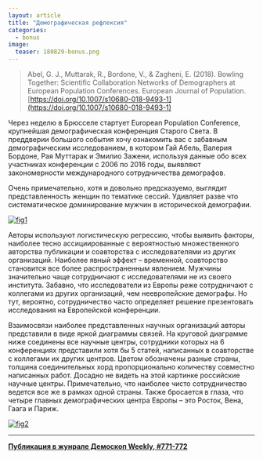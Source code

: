 ```yaml
---
layout: article
title: "Демографическая рефлексия"
categories: 
  - bonus
image:
  teaser: 180829-bonus.png
---
```


> Abel, G. J., Muttarak, R., Bordone, V., & Zagheni, E. (2018). Bowling Together: Scientific Collaboration Networks of Demographers at European Population Conferences. European Journal of Population. [https://doi.org/10.1007/s10680-018-9493-1](https://doi.org/10.1007/s10680-018-9493-1)


Через неделю в Брюсселе стартует European Population Conference, крупнейшая демографическая конференция Старого Света. В преддверии большого события хочу ознакомить вас с забавным демографическим исследованием, в котором Гай Абель, Валерия Бордоне, Рая Муттарак и Эмилио Зажени, используя данные обо всех участниках конференции с 2006 по 2016 годы, выявляют закономерности международного сотрудничества демографов.

Очень примечательно, хотя и довольно предсказуемо, выглядит представленность женщин по тематике сессий. Удивляет разве что систематическое доминирование мужчин в исторической демографии.

[![fig1][f1]][f1]  

Авторы используют логистическую регрессию, чтобы выявить факторы, наиболее тесно ассициированные с вероятностью множественного авторства публикации и соавторства с исследователями из других организаций. Наиболее явный эффект – временной, соавторство становится все более распространенным явлением. Мужчины значительно чаще сотрудничают с исследователями не из своего института. Забавно, что исследователи из Европы реже сотрудничают с коллегами из других организаций, чем неевропейские демографы. Но тут, вероятно, сотрудничество часто определяет решение презентовать исследования на Европейской конференции.

Взаимосвязи наиболее представленных научных организаций авторы представили в виде яркой диаграммы связей. На круговой диаграмме ниже соединены все научные центры, сотрудники которых на 6 конференциях представили хотя бы 5 статей, написанных в соавторстве с коллегами их других центров. Цветом обозначены разные страны, толщина соединительных хорд пропорционально количеству совместно написанных работ. Досадно не видеть на этой картинке российские научные центры. Примечательно, что наиболее чисто сотрудничество ведется все же в рамках одной страны. Также бросается в глаза, что четыре главных демографических центра Европы – это Росток, Вена, Гаага и Париж.

[![fig2][f2]][f2]  

[f1]: /dem-digest/images/2018/771-fig-bonus-01.png
[f2]: /dem-digest/images/2018/771-fig-bonus-02.png


***
**[Публикация в жунрале Демоскоп Weekly, #771-772](http://demoscope.ru/weekly/2018/0771/digest03.php)**  
